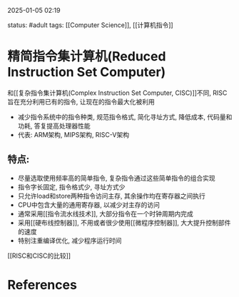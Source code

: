 2025-01-05    02:19

status: #adult 
tags: [[Computer Science]], [[计算机指令]]

# 精简指令集计算机(Reduced Instruction Set Computer)

和[[复杂指令集计算机(Complex Instruction Set Computer, CISC)]]不同, RISC旨在充分利用已有的指令, 让现在的指令最大化被利用

- 减少指令系统中的指令种类, 规范指令格式, 简化寻址方式, 降低成本, 代码量和功耗, 答复提高处理器性能
- 代表: ARM架构, MIPS架构, RISC-V架构

## 特点: 

- 尽量选取使用频率高的简单指令, 复杂指令通过这些简单指令的组合实现
- 指令字长固定, 指令格式少, 寻址方式少
- 只允许load和store两种指令访问主存, 其余操作均在寄存器之间执行
- CPU中包含大量的通用寄存器, 以减少对主存的访问
- 通常采用[[指令流水线技术]], 大部分指令在一个时钟周期内完成
- 采用[[硬布线控制器]], 不用或者很少使用[[微程序控制器]], 大大提升控制部件的速度
- 特别注重编译优化, 减少程序运行时间

[[RISC和CISC的比较]]

# References
